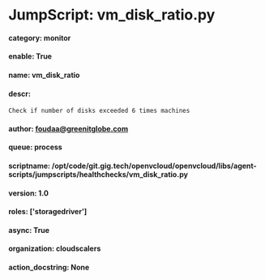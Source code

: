 
# JumpScript: vm_disk_ratio.py
        
#### category: monitor
#### enable: True
#### name: vm_disk_ratio
#### descr: 
```
Check if number of disks exceeded 6 times machines

```
#### author: foudaa@greenitglobe.com
#### queue: process
#### scriptname: /opt/code/git.gig.tech/openvcloud/openvcloud/libs/agent-scripts/jumpscripts/healthchecks/vm_disk_ratio.py
#### version: 1.0
#### roles: ['storagedriver']
#### async: True
#### organization: cloudscalers
#### action_docstring: None